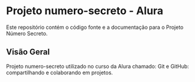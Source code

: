 # Projeto numero-secreto - Alura

Este repositório contém o código fonte e a documentação para o Projeto Número Secreto. 

## Visão Geral

Projeto numero-secreto utilizado no curso da Alura chamado: Git e GitHub: compartilhando e colaborando em projetos.

